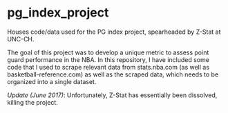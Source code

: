 # pg_index_project
Houses code/data used for the PG index project, spearheaded by Z-Stat at UNC-CH. 

The goal of this project was to develop a unique metric to assess point guard performance in the NBA. In this repository, I have included some code that I used to scrape relevant data from stats.nba.com (as well as basketball-reference.com) as well as the scraped data, which needs to be organized into a single dataset. 

*Update (June 2017)*: Unfortunately, Z-Stat has essentially been dissolved, killing the project.  
